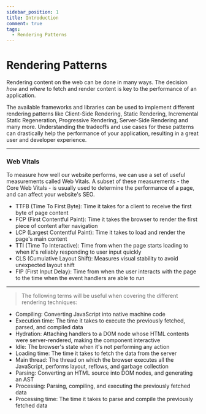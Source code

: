 ```yaml
---
sidebar_position: 1
title: Introduction
comment: true
tags:
  - Rendering Patterns
---
```


# Rendering Patterns

Rendering content on the web can be done in many ways. The decision _how_ and _where_ to fetch and render content is key to the performance of an application.

The available frameworks and libraries can be used to implement different rendering patterns like Client-Side Rendering, Static Rendering, Incremental Static Regeneration, Progressive Rendering, Server-Side Rendering and many more. Understanding the tradeoffs and use cases for these patterns can drastically help the performance of your application, resulting in a great user and developer experience.

---

### Web Vitals

To measure how well our website performs, we can use a set of useful measurements called Web Vitals. A subset of these measurements - the Core Web Vitals - is usually used to determine the performance of a page, and can affect your website's SEO.

- TTFB (Time To First Byte): Time it takes for a client to receive the first byte of page content
- FCP (First Contentful Paint): Time it takes the browser to render the first piece of content after navigation
- LCP (Largest Contentful Paint): Time it takes to load and render the page's main content
- TTI (Time To Interactive): Time from when the page starts loading to when it's reliably responding to user input quickly
- CLS (Cumulative Layout Shift): Measures visual stability to avoid unexpected layout shift
- FIP (First Input Delay): Time from when the user interacts with the page to the time when the event handlers are able to run

---

> The following terms will be useful when covering the different rendering techniques:

- Compiling: Converting JavaScript into native machine code
- Execution time: The time it takes to execute the previously fetched, parsed, and compiled data
- Hydration: Attaching handlers to a DOM node whose HTML contents were server-rendered, making the component interactive
- Idle: The browser's state when it's not performing any action
- Loading time: The time it takes to fetch the data from the server
- Main thread: The thread on which the browser executes all the JavaScript, performs layout, reflows, and garbage collection
- Parsing: Converting an HTML source into DOM nodes, and generating an AST
- Processing: Parsing, compiling, and executing the previously fetched data
- Processing time: The time it takes to parse and compile the previously fetched data
